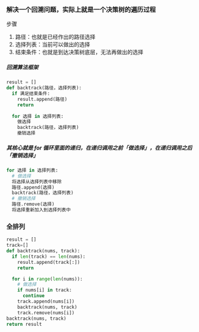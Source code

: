 ### 解决一个回溯问题，实际上就是一个决策树的遍历过程

步骤

1. 路径：也就是已经作出的路径选择
2. 选择列表：当前可以做出的选择
3. 结束条件：也就是到达决策树底层，无法再做出的选择

##### 回溯算法框架

```python
result = []
def backtrack(路径，选择列表):
  if 满足结束条件:
    result.append(路径)
    return
  
  for 选择 in 选择列表:
    做选择
    backtrack(路径，选择列表)
    撤销选择
```

##### 其核心就是 for 循环里面的递归，在递归调用之前「做选择」，在递归调用之后「撤销选择」

```python
for 选择 in 选择列表:
  # 做选择
  将选择从选择列表中移除
  路径.append(选择)
  backtrack(路径，选择列表)
  # 撤销选择
  路径.remove(选择)
  将选择重新加入到选择列表中
```

### 全排列

```python
result = []
track=[]
def backtrack(nums, track):
  if len(track) == len(nums):
    result.append(track[:])
    return 

  for i in range(len(nums)):
    # 做选择
    if nums[i] in track:
      continue
    track.append(nums[i])    
    backtrack(nums, track)
    track.remove(nums[i])
backtrack(nums, track)
return result
```

